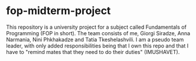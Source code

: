 # fop-midterm-project
This repository is a university project for a subject called Fundamentals of Programming (FOP in short).
The team consists of me, Giorgi Siradze, Anna Narmania, Nini Phkhakadze and Tatia Tkeshelashvili.
I am a pseudo team leader, with only added responsibilities being that 
I own this repo and that I have to "remind mates that they need to do their duties" (IMUSHAVET).
